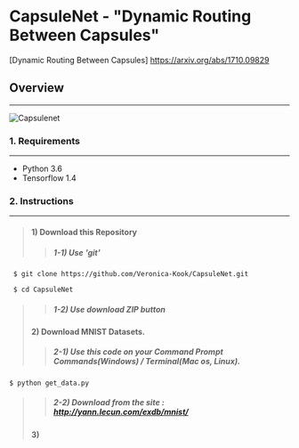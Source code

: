 # CapsuleNet - "Dynamic Routing Between Capsules"
[Dynamic Routing Between Capsules] https://arxiv.org/abs/1710.09829
>
## Overview
---
![Capsulenet](https://bigsnarf.files.wordpress.com/2017/11/capsnet.png?w=630)
>
### 1. Requirements
---
* Python 3.6
* Tensorflow 1.4
>
### 2. Instructions
---
> #### 1) Download this Repository
>> ##### 1-1) Use 'git'
~~~
 $ git clone https://github.com/Veronica-Kook/CapsuleNet.git

 $ cd CapsuleNet
~~~
>> ##### 1-2) Use download ZIP button
>
> #### 2) Download MNIST Datasets.
>> ##### 2-1) Use this code on your Command Prompt Commands(Windows) / Terminal(Mac os, Linux).
~~~
$ python get_data.py
~~~
>> ##### 2-2) Download from the site : http://yann.lecun.com/exdb/mnist/
>
> #### 3)
